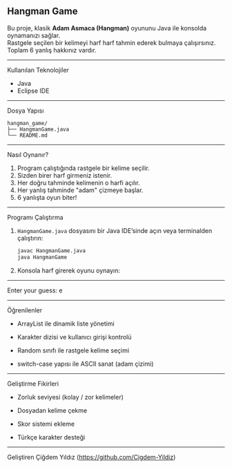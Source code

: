 Hangman Game
------------

Bu proje, klasik **Adam Asmaca (Hangman)** oyununu Java ile konsolda oynamanızı sağlar.  
Rastgele seçilen bir kelimeyi harf harf tahmin ederek bulmaya çalışırsınız.  
Toplam 6 yanlış hakkınız vardır.
***

Kullanılan Teknolojiler

- Java
- Eclipse IDE
***

Dosya Yapısı

```
hangman_game/
├── HangmanGame.java
└── README.md
```
***

Nasıl Oynanır?

1. Program çalıştığında rastgele bir kelime seçilir.
2. Sizden birer harf girmeniz istenir.
3. Her doğru tahminde kelimenin o harfi açılır.
4. Her yanlış tahminde "adam" çizmeye başlar.
5. 6 yanlışta oyun biter!
***

Programı Çalıştırma

1. `HangmanGame.java` dosyasını bir Java IDE’sinde açın veya terminalden çalıştırın:
   ```bash
   javac HangmanGame.java
   java HangmanGame

2. Konsola harf girerek oyunu oynayın:

_ _ _ _ _ _
Enter your guess: e
***

Öğrenilenler
- ArrayList ile dinamik liste yönetimi

- Karakter dizisi ve kullanıcı girişi kontrolü

- Random sınıfı ile rastgele kelime seçimi

- switch-case yapısı ile ASCII sanat (adam çizimi)
***

Geliştirme Fikirleri
- Zorluk seviyesi (kolay / zor kelimeler)

- Dosyadan kelime çekme

- Skor sistemi ekleme

- Türkçe karakter desteği
***

Geliştiren
Çiğdem Yıldız (https://github.com/Cigdem-Yildiz)
